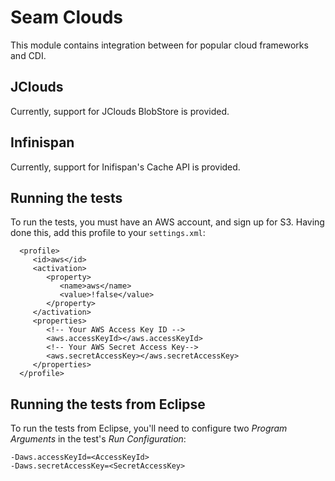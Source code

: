 Seam Clouds
===========

This module contains integration between for popular cloud frameworks and CDI.


JClouds
-------

Currently, support for JClouds BlobStore is provided.


Infinispan
----------

Currently, support for Inifispan's Cache API is provided.


Running the tests
-----------------

To run the tests, you must have an AWS account, and sign up for S3. Having done this,
add this profile to your `settings.xml`:

      <profile>
         <id>aws</id>
         <activation>
            <property>
               <name>aws</name>
               <value>!false</value>
            </property>
         </activation>
         <properties>
            <!-- Your AWS Access Key ID -->
            <aws.accessKeyId></aws.accessKeyId>
            <!-- Your AWS Secret Access Key-->
            <aws.secretAccessKey></aws.secretAccessKey>
         </properties>
      </profile>


Running the tests from Eclipse
------------------------------

To run the tests from Eclipse, you'll need to configure two _Program Arguments_ in the test's _Run Configuration_:

    -Daws.accessKeyId=<AccessKeyId>
    -Daws.secretAccessKey=<SecretAccessKey>